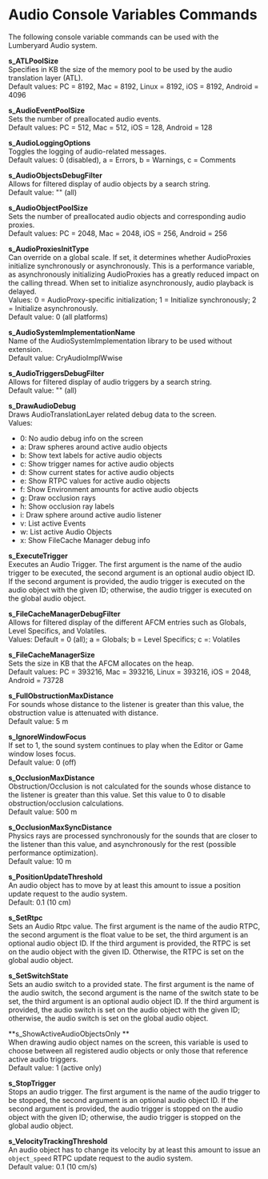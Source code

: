 # Audio Console Variables Commands<a name="audio-console-commands"></a>

The following console variable commands can be used with the Lumberyard Audio system\.

**s\_ATLPoolSize**  
Specifies in KB the size of the memory pool to be used by the audio translation layer \(ATL\)\.  
Default values: PC = 8192, Mac = 8192, Linux = 8192, iOS = 8192, Android = 4096

**s\_AudioEventPoolSize**  
Sets the number of preallocated audio events\.  
Default values: PC = 512, Mac = 512, iOS = 128, Android = 128

**s\_AudioLoggingOptions**  
Toggles the logging of audio\-related messages\.  
Default values: 0 \(disabled\), a = Errors, b = Warnings, c = Comments

**s\_AudioObjectsDebugFilter**  
Allows for filtered display of audio objects by a search string\.  
Default value: "" \(all\)

**s\_AudioObjectPoolSize**  
Sets the number of preallocated audio objects and corresponding audio proxies\.  
Default values: PC = 2048, Mac = 2048, iOS = 256, Android = 256

**s\_AudioProxiesInitType**  
Can override on a global scale\. If set, it determines whether AudioProxies initialize synchronously or asynchronously\. This is a performance variable, as asynchronously initializing AudioProxies has a greatly reduced impact on the calling thread\. When set to initialize asynchronously, audio playback is delayed\.  
Values: 0 = AudioProxy\-specific initialization; 1 = Initialize synchronously; 2 = Initialize asynchronously\.   
Default value: 0 \(all platforms\)

**s\_AudioSystemImplementationName**  
Name of the AudioSystemImplementation library to be used without extension\.  
Default value: CryAudioImplWwise

**s\_AudioTriggersDebugFilter**  
Allows for filtered display of audio triggers by a search string\.   
Default value: "" \(all\)

**s\_DrawAudioDebug**  
Draws AudioTranslationLayer related debug data to the screen\.  
Values:  
+ 0: No audio debug info on the screen
+ a: Draw spheres around active audio objects
+ b: Show text labels for active audio objects
+ c: Show trigger names for active audio objects
+ d: Show current states for active audio objects
+ e: Show RTPC values for active audio objects
+ f: Show Environment amounts for active audio objects
+ g: Draw occlusion rays
+ h: Show occlusion ray labels
+ i: Draw sphere around active audio listener
+ v: List active Events
+ w: List active Audio Objects
+ x: Show FileCache Manager debug info

**s\_ExecuteTrigger**  
Executes an Audio Trigger\. The first argument is the name of the audio trigger to be executed, the second argument is an optional audio object ID\. If the second argument is provided, the audio trigger is executed on the audio object with the given ID; otherwise, the audio trigger is executed on the global audio object\.

**s\_FileCacheManagerDebugFilter**  
Allows for filtered display of the different AFCM entries such as Globals, Level Specifics, and Volatiles\.  
Values: Default = 0 \(all\); a = Globals; b = Level Specifics; c =: Volatiles

**s\_FileCacheManagerSize**  
Sets the size in KB that the AFCM allocates on the heap\.  
Default values: PC = 393216, Mac = 393216, Linux = 393216, iOS = 2048, Android = 73728

**s\_FullObstructionMaxDistance**  
For sounds whose distance to the listener is greater than this value, the obstruction value is attenuated with distance\.  
Default value: 5 m

**s\_IgnoreWindowFocus**  
If set to 1, the sound system continues to play when the Editor or Game window loses focus\.  
Default value: 0 \(off\)

**s\_OcclusionMaxDistance**  
Obstruction/Occlusion is not calculated for the sounds whose distance to the listener is greater than this value\. Set this value to 0 to disable obstruction/occlusion calculations\.  
Default value: 500 m

**s\_OcclusionMaxSyncDistance**  
Physics rays are processed synchronously for the sounds that are closer to the listener than this value, and asynchronously for the rest \(possible performance optimization\)\.  
Default value: 10 m

**s\_PositionUpdateThreshold**  
An audio object has to move by at least this amount to issue a position update request to the audio system\.   
Default: 0\.1 \(10 cm\)

**s\_SetRtpc**  
Sets an Audio Rtpc value\. The first argument is the name of the audio RTPC, the second argument is the float value to be set, the third argument is an optional audio object ID\. If the third argument is provided, the RTPC is set on the audio object with the given ID\. Otherwise, the RTPC is set on the global audio object\.

**s\_SetSwitchState**  
Sets an audio switch to a provided state\. The first argument is the name of the audio switch, the second argument is the name of the switch state to be set, the third argument is an optional audio object ID\. If the third argument is provided, the audio switch is set on the audio object with the given ID; otherwise, the audio switch is set on the global audio object\.

**s\_ShowActiveAudioObjectsOnly **  
When drawing audio object names on the screen, this variable is used to choose between all registered audio objects or only those that reference active audio triggers\.  
Default value: 1 \(active only\)

**s\_StopTrigger**  
Stops an audio trigger\. The first argument is the name of the audio trigger to be stopped, the second argument is an optional audio object ID\. If the second argument is provided, the audio trigger is stopped on the audio object with the given ID; otherwise, the audio trigger is stopped on the global audio object\.

**s\_VelocityTrackingThreshold**  
An audio object has to change its velocity by at least this amount to issue an `object_speed` RTPC update request to the audio system\.  
Default value: 0\.1 \(10 cm/s\)